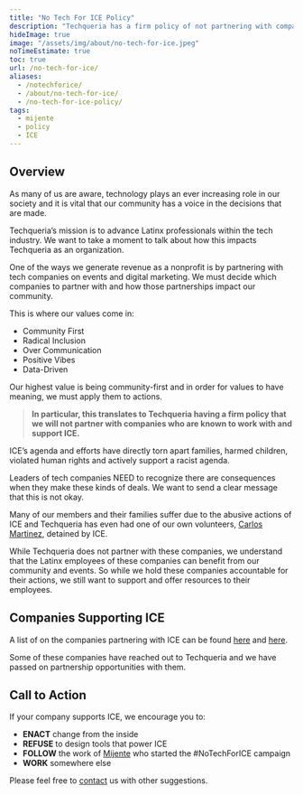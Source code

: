 ```yaml
---
title: "No Tech For ICE Policy"
description: "Techqueria has a firm policy of not partnering with companies that have active contracts with ICE."
hideImage: true
image: "/assets/img/about/no-tech-for-ice.jpeg"
noTimeEstimate: true
toc: true
url: /no-tech-for-ice/
aliases:
  - /notechforice/
  - /about/no-tech-for-ice/
  - /no-tech-for-ice-policy/
tags:
  - mijente
  - policy
  - ICE
---
```


## Overview

As many of us are aware, technology plays an ever increasing role in our society and it is vital that our community has a voice in the decisions that are made.

Techqueria’s mission is to advance Latinx professionals within the tech industry. We want to take a moment to talk about how this impacts Techqueria as an organization.

One of the ways we generate revenue as a nonprofit is by partnering with tech companies on events and digital marketing. We must decide which companies to partner with and how those partnerships impact our community.

This is where our values come in:

- Community First
- Radical Inclusion
- Over Communication
- Positive Vibes
- Data-Driven

Our highest value is being community-first and in order for values to have meaning, we must apply them to actions.

> **In particular, this translates to Techqueria having a firm policy that we will not partner with companies who are known to work with and support ICE.**

ICE’s agenda and efforts have directly torn apart families, harmed children, violated human rights and actively support a racist agenda.

Leaders of tech companies NEED to recognize there are consequences when they make these kinds of deals. We want to send a clear message that this is not okay.

Many of our members and their families suffer due to the abusive actions of ICE and Techqueria has even had one of our own volunteers,
[Carlos Martinez](https://tucson.com/news/local/tucsonan-among-first-to-receive-daca-protection-now-detained-after/article_a02ac0a4-5f4e-55aa-b097-be94921784bb.html), detained by ICE.

While Techqueria does not partner with these companies, we understand that the Latinx employees of these companies can benefit from our community and events. So while we hold these companies accountable for their actions, we still want to support and offer resources to their employees.

## Companies Supporting ICE

A list of on the companies partnering with ICE can be found [here](https://companies-that-work-with-ice.com/) and [here](https://www.vox.com/recode/2019/7/30/20728147/tech-company-ice-contracts-foia-microsoft-palantir-concur-dell).

Some of these companies have reached out to Techqueria and we have passed on partnership opportunities with them.

## Call to Action

If your company supports ICE, we encourage you to:

- **ENACT** change from the inside
- **REFUSE** to design tools that power ICE
- **FOLLOW** the work of [Mijente](https://mijente.net/) who started the #NoTechForICE campaign
- **WORK** somewhere else

Please feel free to [contact](/contact/) us with other suggestions.
